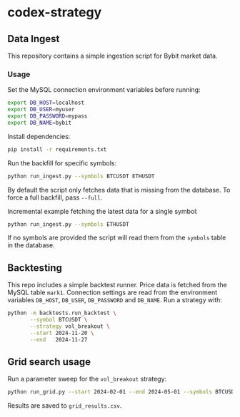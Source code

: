 # codex-strategy

## Data Ingest

This repository contains a simple ingestion script for Bybit market data.

### Usage

Set the MySQL connection environment variables before running:

```sh
export DB_HOST=localhost
export DB_USER=myuser
export DB_PASSWORD=mypass
export DB_NAME=bybit
```

Install dependencies:

```sh
pip install -r requirements.txt
```

Run the backfill for specific symbols:

```sh
python run_ingest.py --symbols BTCUSDT ETHUSDT
```

By default the script only fetches data that is missing from the database. To
force a full backfill, pass `--full`.

Incremental example fetching the latest data for a single symbol:

```sh
python run_ingest.py --symbols ETHUSDT
```

If no symbols are provided the script will read them from the `symbols` table in the database.

## Backtesting

This repo includes a simple backtest runner. Price data is fetched from the
MySQL table `mark1`. Connection settings are read from the environment variables
`DB_HOST`, `DB_USER`, `DB_PASSWORD` and `DB_NAME`.
Run a strategy with:

```sh
python -m backtests.run_backtest \
       --symbol BTCUSDT \
       --strategy vol_breakout \
       --start 2024-11-20 \
       --end   2024-11-27
```


## Grid search usage

Run a parameter sweep for the `vol_breakout` strategy:

```sh
python run_grid.py --start 2024-02-01 --end 2024-05-01 --symbols BTCUSDT ETHUSDT
```

Results are saved to `grid_results.csv`.

